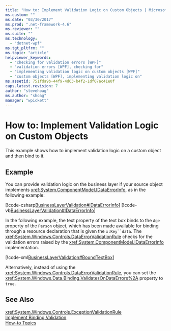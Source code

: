 ```yaml
---
title: "How to: Implement Validation Logic on Custom Objects | Microsoft Docs"
ms.custom: ""
ms.date: "03/30/2017"
ms.prod: ".net-framework-4.6"
ms.reviewer: ""
ms.suite: ""
ms.technology: 
  - "dotnet-wpf"
ms.tgt_pltfrm: ""
ms.topic: "article"
helpviewer_keywords: 
  - "checking for validation errors [WPF]"
  - "validation errors [WPF], checking for"
  - "implementing validation logic on custom objects [WPF]"
  - "custom objects [WPF], implementing validation logic on"
ms.assetid: 751fda9b-44f9-4d63-b4f2-1df07ac41e0f
caps.latest.revision: 7
author: "stevehoag"
ms.author: "shoag"
manager: "wpickett"
---
```

# How to: Implement Validation Logic on Custom Objects
This example shows how to implement validation logic on a custom object and then bind to it.  
  
## Example  
 You can provide validation logic on the business layer if your source object implements <xref:System.ComponentModel.IDataErrorInfo>, as in the following example:  
  
 [!code-csharp[BusinessLayerValidation#IDataErrorInfo](../../../../samples/snippets/csharp/VS_Snippets_Wpf/BusinessLayerValidation/CSharp/Data.cs#idataerrorinfo)]
 [!code-vb[BusinessLayerValidation#IDataErrorInfo](../../../../samples/snippets/visualbasic/VS_Snippets_Wpf/BusinessLayerValidation/VisualBasic/Data.vb#idataerrorinfo)]  
  
 In the following example, the text property of the text box binds to the `Age` property of the `Person` object, which has been made available for binding through a resource declaration that is given the `x:Key``data`. The <xref:System.Windows.Controls.DataErrorValidationRule> checks for the validation errors raised by the <xref:System.ComponentModel.IDataErrorInfo> implementation.  
  
 [!code-xml[BusinessLayerValidation#BoundTextBox](../../../../samples/snippets/csharp/VS_Snippets_Wpf/BusinessLayerValidation/CSharp/Window1.xaml#boundtextbox)]  
  
 Alternatively, instead of using the <xref:System.Windows.Controls.DataErrorValidationRule>, you can set the <xref:System.Windows.Data.Binding.ValidatesOnDataErrors%2A> property to `true`.  
  
## See Also  
 <xref:System.Windows.Controls.ExceptionValidationRule>   
 [Implement Binding Validation](../../../../docs/framework/wpf/data/how-to-implement-binding-validation.md)   
 [How-to Topics](../../../../docs/framework/wpf/data/data-binding-how-to-topics.md)